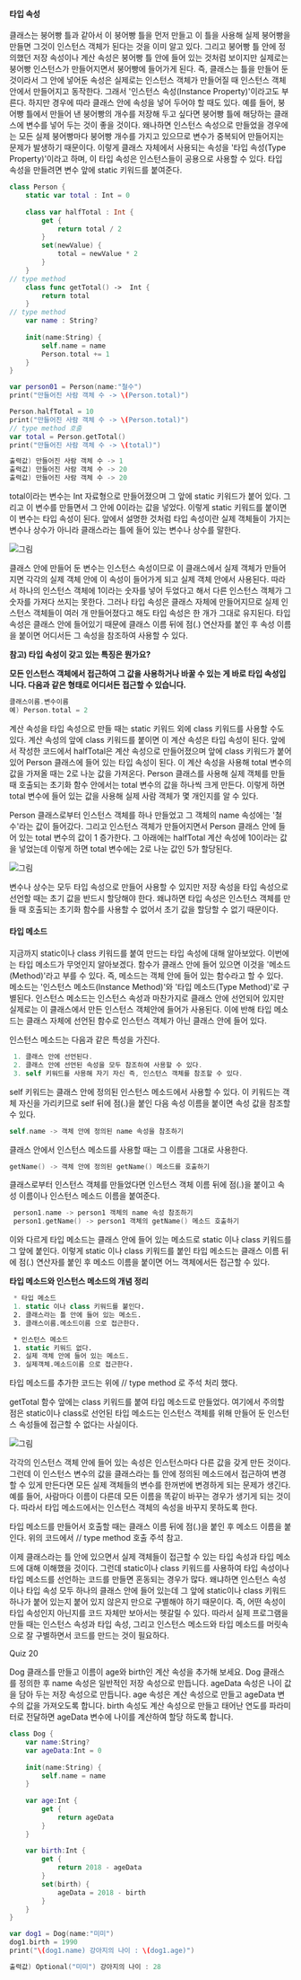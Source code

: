 #### 타입 속성

클래스는 붕어빵 틀과 같아서 이 붕어빵 틀을 먼저 만들고 이 틀을 사용해 실제 붕어빵을 만들면 그것이 인스턴스 객체가 된다는 것을 이미 알고 있다.
그리고 붕어빵 틀 안에 정의했던 저장 속성이나 계산 속성은 붕어빵 틀 안에 들어 있는 것처럼 보이지만 실제로는 붕어빵 인스턴스가 만들어지면서 붕어빵에 들어가게 된다.
즉, 클래스는 틀을 만들어 둔 것이라서 그 안에 넣어둔 속성은 실제로는 인스턴스 객체가 만들어질 때 인스턴스 객체 안에서 만들어지고 동작한다.
그래서 '인스턴스 속성(Instance Property)'이라고도 부른다. 하지만 경우에 따라 클래스 안에 속성을 넣어 두어야 할 때도 있다.
예를 들어, 붕어빵 틀에서 만들어 낸 붕어빵의 개수를 저장해 두고 싶다면 붕어빵 틀에 해당하는 클래스에 변수를 넣어 두는 것이 좋을 것이다.
왜나하면 인스턴스 속성으로 만들었을 경우에는 모든 실제 붕어빵마다 붕어빵 개수를 가지고 있으므로 변수가 중복되어 만들어지는 문제가 발생하기 때문이다.
이렇게 클래스 자체에서 사용되는 속성을 '타입 속성(Type Property)'이라고 하며, 이 타입 속성은 인스턴스들이 공용으로 사용할 수 있다.
타입 속성을 만들려면 변수 앞에 static 키워드를 붙여준다.
```swift
class Person {
    static var total : Int = 0
    
    class var halfTotal : Int {
        get {
            return total / 2
        }
        set(newValue) {
            total = newValue * 2
        }
    }
// type method
    class func getTotal() ->  Int {
        return total
    }
// type method
    var name : String?
    
    init(name:String) {
        self.name = name
        Person.total += 1
    }
}

var person01 = Person(name:"철수")
print("만들어진 사람 객체 수 -> \(Person.total)")

Person.halfTotal = 10
print("만들어진 사람 객체 수 -> \(Person.total)")
// type method 호출
var total = Person.getTotal()
print("만들어진 사람 객체 수 -> \(total)")

출력값) 만들어진 사람 객체 수 -> 1
출력값) 만들어진 사람 객체 수 -> 20
출력값) 만들어진 사람 객체 수 -> 20
```
total이라는 변수는 Int 자료형으로 만들어졌으며 그 앞에 static 키워드가 붙어 있다. 그리고 이 변수를 만들면서 그 안에 0이라는 값을 넣었다. 이렇게 static 키워드를 붙이면 이 변수는 타입 속성이 된다.
앞에서 설명한 것처럼 타입 속성이란 실제 객체들이 가지는 변수나 상수가 아니라 클래스라는 틀에 들어 있는 변수나 상수를 말한다.

![그림](https://user-images.githubusercontent.com/47494240/54508692-0170e080-498a-11e9-9ccd-5f6d81168f6d.png)

클래스 안에 만들어 둔 변수는 인스턴스 속성이므로 이 클래스에서 실제 객체가 만들어지면 각각의 실제 객체 안에 이 속성이 들어가게 되고 실제 객체 안에서 사용된다.
따라서 하나의 인스턴스 객체에 1이라는 숫자를 넣어 두었다고 해서 다른 인스턴스 객체가 그 숫자를 가져다 쓰지는 못한다.
그러나 타입 속성은 클래스 자체에 만들어지므로 실제 인스턴스 객체들이 여러 개 만들어졌다고 해도 타입 속성은 한 개가 그대로 유지된다.
타입 속성은 클래스 안에 들어있기 때문에 클래스 이름 뒤에 점(.) 연산자를 붙인 후 속성 이름을 붙이면 어디서든 그 속성을 참조하여 사용할 수 있다.

**참고) 타입 속성이 갖고 있는 특징은 뭔가요?**

**모든 인스턴스 객체에서 접근하여 그 값을 사용하거나 바꿀 수 있는 게 바로 타입 속성입니다. 다음과 같은 형태로 어디서든 접근할 수 있습니다.**
```swift
클래스이름.변수이름
예) Person.total = 2
```
계산 속성을 타입 속성으로 만들 때는 static 키워드 외에 class 키워드를 사용할 수도 있다. 계산 속성의 앞에 class 키워드를 붙이면 이 계산 속성은 타입 속성이 된다.
앞에서 작성한 코드에서 halfTotal은 계산 속성으로 만들어졌으며 앞에 class 키워드가 붙어 있어 Person 클래스에 들어 있는 타입 속성이 된다.
이 계산 속성을 사용해 total 변수의 값을 가져올 때는 2로 나눈 값을 가져온다.
Person 클래스를 사용해 실제 객체를 만들 때 호출되는 초기화 함수 안에서는 total 변수의 값을 하나씩 크게 만든다.
이렇게 하면 total 변수에 들어 있는 값을 사용해 실제 사람 객체가 몇 개인지를 알 수 있다.

Person 클래스로부터 인스턴스 객체를 하나 만들었고 그 객체의 name 속성에는 '철수'라는 값이 들어갔다.
그리고 인스턴스 객체가 만들어지면서 Person 클래스 안에 들어 있는 total 변수의 값이 1 증가한다.
그 아래에는 halfTotal 계산 속성에 10이라는 값을 넣었는데 이렇게 하면 total 변수에는 2로 나눈 값인 5가 할당된다.

![그림](https://user-images.githubusercontent.com/47494240/54508693-0170e080-498a-11e9-8f03-0b0098e4efcd.png)

변수나 상수는 모두 타입 속성으로 만들어 사용할 수 있지만 저장 속성을 타입 속성으로 선언할 때는 초기 값을 반드시 할당해야 한다.
왜냐하면 타입 속성은 인스턴스 객체를 만들 때 호출되는 초기화 함수를 사용할 수 없어서 초기 값을 할당할 수 없기 때문이다.


#### 타입 메소드

지금까지 static이나 class 키워드를 붙여 만드는 타입 속성에 대해 알아보았다. 이번에는 타입 메소드가 무엇인지 알아보겠다.
함수가 클래스 안에 들어 있으면 이것을 '메소드(Method)'라고 부를 수 있다. 즉, 메소드는 객체 안에 들어 있는 함수라고 할 수 있다.
메소드는 '인스턴스 메소드(Instance Method)'와 '타입 메소드(Type Method)'로 구별된다.
인스턴스 메소드는 인스턴스 속성과 마찬가지로 클래스 안에 선언되어 있지만 실제로는 이 클래스에서 만든 인스턴스 객체안에 들어가 사용된다.
이에 반해 타입 메소드는 클래스 자체에 선언된 함수로 인스턴스 객체가 아닌 클래스 안에 들어 있다.

인스턴스 메소드는 다음과 같은 특성을 가진다.
```swift
 1. 클래스 안에 선언된다.
 2. 클래스 안에 선언된 속성을 모두 참조하여 사용할 수 있다.
 3. self 키워드를 사용해 자기 자신 즉, 인스턴스 객체를 참조할 수 있다.
```
self 키워드는 클래스 안에 정의된 인스턴스 메소드에서 사용할 수 있다. 이 키워드는 객체 자신을 가리키므로 self 뒤에 점(.)을 붙인 다음 속성 이름을 붙이면 속성 값을 참조할 수 있다.
```swift
self.name -> 객체 안에 정의된 name 속성을 참조하기
```
클래스 안에서 인스턴스 메소드를 사용할 때는 그 이름을 그대로 사용한다.
```swift
getName() -> 객체 안에 정의된 getName() 메소드를 호출하기
```
클래스로부터 인스턴스 객체를 만들었다면 인스턴스 객체 이름 뒤에 점(.)을 붙이고 속성 이름이나 인스턴스 메소드 이름을 붙여준다.
```swift
 person1.name -> person1 객체의 name 속성 참조하기
 person1.getName() -> person1 객체의 getName() 메소드 호출하기
```
이와 다르게 타입 메소드는 클래스 안에 들어 있는 메소드로 static 이나 class 키워드를 그 앞에 붙인다.
이렇게 static 이나 class 키워드를 붙인 타입 메소드는 클래스 이름 뒤에 점(.) 연산자를 붙인 후 메소드 이름을 붙이면 어느 객체에서든 접근할 수 있다.

**타입 메소드와 인스턴스 메소드의 개념 정리**
```swift
 * 타입 메소드
 1. static 이나 class 키워드를 붙인다.
 2. 클래스라는 틀 안에 들어 있는 메소드.
 3. 클래스이름.메소드이름 으로 접근한다.

 * 인스턴스 메소드
 1. static 키워드 없다.
 2. 실제 객체 안에 들어 있는 메소드.
 3. 실제객체.메소드이름 으로 접근한다.
```
타입 메소드를 추가한 코드는 위에 // type method 로 주석 처리 했다.

getTotal 함수 앞에는 class 키워드를 붙여 타입 메소드로 만들었다.
여기에서 주의할 점은 static이나 class로 선언된 타입 메소드는 인스턴스 객체를 위해 만들어 둔 인스턴스 속성들에 접근할 수 없다는 사실이다.

![그림](https://user-images.githubusercontent.com/47494240/54508694-02097700-498a-11e9-8e49-433226fe1df4.png)

각각의 인스턴스 객체 안에 들어 있는 속성은 인스턴스마다 다른 값을 갖게 만든 것이다.
그런데 이 인스턴스 변수의 값을 클래스라는 틀 안에 정의된 메소드에서 접근하여 변경할 수 있게 만든다면 모든 실제 객체들의 변수를 한꺼번에 변경하게 되는 문제가 생긴다.
예를 들어, 사람마다 이름이 다른데 모든 이름을 똑같이 바꾸는 경우가 생기게 되는 것이다. 따라서 타입 메소드에서는 인스턴스 객체의 속성을 바꾸지 못하도록 한다.

타입 메소드를 만들어서 호출할 때는 클래스 이름 뒤에 점(.)을 붙인 후 메소드 이름을 붙인다. 위의 코드에서 // type method 호출 주석 참고.

이제 클래스라는 틀 안에 있으면서 실제 객체들이 접근할 수 있는 타입 속성과 타입 메소드에 대해 이해했을 것이다.
그런데 static이나 class 키워드를 사용하여 타입 속성이나 타입 메소드를 선언하는 코드를 만들면 혼동되는 경우가 많다.
왜냐하면 인스턴스 속성이나 타입 속성 모두 하나의 클래스 안에 들어 있는데 그 앞에 static이나 class 키워드 하나가 붙어 있는지 붙어 있지 않은지 만으로 구별해야 하기 때문이다.
즉, 어떤 속성이 타입 속성인지 아닌지를 코드 자체만 보아서는 헷갈릴 수 있다.
따라서 실제 프로그램을 만들 때는 인스턴스 속성과 타입 속성, 그리고 인스턴스 메소드와 타입 메소드를 머릿속으로 잘 구별하면서 코드를 만드는 것이 필요하다.

 Quiz 20

Dog 클래스를 만들고 이름이 age와 birth인 계산 속성을 추가해 보세요. Dog 클래스를 정의한 후 name 속성은 일반적인 저장 속성으로 만듭니다. ageData 속성은 나이 값을 담아 두는 저장 속성으로 만듭니다.
age 속성은 계산 속성으로 만들고 ageData 변수의 값을 가져오도록 합니다. birth 속성도 계산 속성으로 만들고 태어난 연도를 파라미터로 전달하면 ageData 변수에 나이를 계산하여 할당 하도록 합니다.
```swift
class Dog {
    var name:String?
    var ageData:Int = 0
    
    init(name:String) {
        self.name = name
    }
    
    var age:Int {
        get {
            return ageData
        }
    }
    
    var birth:Int {
        get {
            return 2018 - ageData
        }
        set(birth) {
            ageData = 2018 - birth
        }
    }
}

var dog1 = Dog(name:"미미")
dog1.birth = 1990
print("\(dog1.name) 강아지의 나이 : \(dog1.age)")

출력값) Optional("미미") 강아지의 나이 : 28
```
